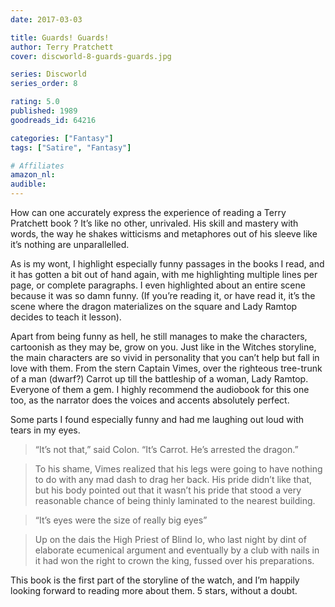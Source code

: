 ```yaml
---
date: 2017-03-03

title: Guards! Guards!
author: Terry Pratchett
cover: discworld-8-guards-guards.jpg

series: Discworld
series_order: 8

rating: 5.0
published: 1989
goodreads_id: 64216

categories: ["Fantasy"]
tags: ["Satire", "Fantasy"]

# Affiliates
amazon_nl: 
audible: 
---
```


How can one accurately express the experience of reading a Terry Pratchett book ? It’s like no other, unrivaled. His skill and mastery with words, the way he shakes witticisms and metaphores out of his sleeve like it’s nothing are unparallelled.

<!--more-->

As is my wont, I highlight especially funny passages in the books I read, and it has gotten a bit out of hand again, with me highlighting multiple lines per page, or complete paragraphs. I even highlighted about an entire scene because it was so damn funny. (If you’re reading it, or have read it, it’s the scene where the dragon materializes on the square and Lady Ramtop decides to teach it lesson).

Apart from being funny as hell, he still manages to make the characters, cartoonish as they may be, grow on you. Just like in the Witches storyline, the main characters are so vivid in personality that you can’t help but fall in love with them. From the stern Captain Vimes, over the righteous tree-trunk of a man (dwarf?) Carrot up till the battleship of a woman, Lady Ramtop. Everyone of them a gem. I highly recommend the audiobook for this one too, as the narrator does the voices and accents absolutely perfect.

Some parts I found especially funny and had me laughing out loud with tears in my eyes.

> “It’s not that,” said Colon. “It’s Carrot. He’s arrested the dragon.”

> To his shame, Vimes realized that his legs were going to have nothing to do with any mad dash to drag her back. His pride didn’t like that, but his body pointed out that it wasn’t his pride that stood a very reasonable chance of being thinly laminated to the nearest building.

> “It’s eyes were the size of really big eyes”

> Up on the dais the High Priest of Blind Io, who last night by dint of elaborate ecumenical argument and eventually by a club with nails in it had won the right to crown the king, fussed over his preparations.

This book is the first part of the storyline of the watch, and I’m happily looking forward to reading more about them. 5 stars, without a doubt.
